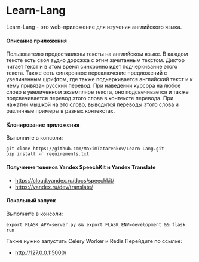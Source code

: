 Learn-Lang
========================
Learn-Lang - это web-приложение для изучения английского языка.
#### Описание приложения
Пользователю предоставлены тексты на английском языке.
В каждом тексте есть своя аудио дорожка с этим зачитанным текстом.
Диктор читает текст и в этом время синхронно идет подчеркивание этого текста.
Также есть синхронное переключение предложений с увеличенным шрифтом, где также подчеркивается английский текст и к нему привязан русский перевод.
При наведении курсора на любое слово в увеличенном экземпляре текста, оно подсвечивается и также подсвечивается перевод этого слова в контексте перевода.
При нажатии мышкой на это слово, выводится переводы этого слова и различные примеры в разных контекстах.

#### Клонирование приложения
Выполните в консоли:
```
git clone https://github.com/MaximTatarenkov/Learn-Lang.git
pip install -r requirements.txt
```
#### Получение токенов Yandex SpeechKit и Yandex Translate
- https://cloud.yandex.ru/docs/speechkit/
- https://yandex.ru/dev/translate/
#### Локальный запуск
Выполните в консоли:
```
export FLASK_APP=server.py && export FLASK_ENV=development && flask run
```
Также нужно запустить Celery Worker и Redis
Перейдите по ссылке:
- http://127.0.0.1:5000/
